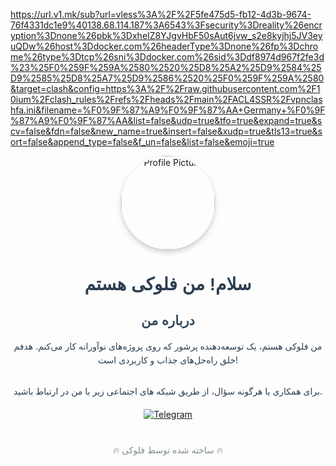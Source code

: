 https://url.v1.mk/sub?url=vless%3A%2F%2F5fe475d5-fb12-4d3b-9674-76f4331dc1e9%40138.68.114.187%3A6543%3Fsecurity%3Dreality%26encryption%3Dnone%26pbk%3DxheIZ8YJgvHbF50sAut6jvw_s2e8kyjhj5JV3eyuQDw%26host%3Ddocker.com%26headerType%3Dnone%26fp%3Dchrome%26type%3Dtcp%26sni%3Ddocker.com%26sid%3Ddf8974d967f2fe3d%23%25F0%259F%259A%2580%2520%25D8%25A2%25D9%2584%25D9%2585%25D8%25A7%25D9%2586%2520%25F0%259F%259A%2580&target=clash&config=https%3A%2F%2Fraw.githubusercontent.com%2F10ium%2Fclash_rules%2Frefs%2Fheads%2Fmain%2FACL4SSR%2Fvpnclashfa.ini&filename=%F0%9F%87%A9%F0%9F%87%AA+Germany+%F0%9F%87%A9%F0%9F%87%AA&list=false&udp=true&tfo=true&expand=true&scv=false&fdn=false&new_name=true&insert=false&xudp=true&tls13=true&sort=false&append_type=false&f_un=false&list=false&emoji=true


<div align="center">
  <img src="https://raw.githubusercontent.com/FLOKI000/FLOKI000/refs/heads/main/FLOKI333/PNG.png" alt="Profile Picture" width="150" style="border-radius: 50%; box-shadow: 0 4px 8px rgba(0, 0, 0, 0.2); transition: transform 0.3s ease-in-out;" onmouseover="this.style.transform='scale(1.1)'" onmouseout="this.style.transform='scale(1)'">

  <h1 style="font-family: 'Arial', sans-serif; color: #2c3e50;">سلام! من فلوکی هستم</h1>
  <p style="font-size: 1.2em; color: #7f8c8d; margin-bottom: 20px;">


  <h2 style="font-family: 'Arial', sans-serif; color: #34495e; margin-top: 30px;">درباره من</h2>
  <p style="max-width: 600px; text-align: center; color: #2c3e50; line-height: 1.6;">
    من فلوکی هستم، یک توسعه‌دهنده پرشور که روی پروژه‌های نوآورانه کار می‌کنم. هدفم خلق راه‌حل‌های جذاب و کاربردی است!
  </p>

  <h2 style="font-family: 'Arial', sans-serif; color: #34495e; margin-top: 30px;"></h2>
  <p style="color: #2c3e50;">
    برای همکاری یا هرگونه سؤال، از طریق شبکه های اجتماعی زیر با من در ارتباط باشید. 
   <!-- Telegram Button with Icon and Animation -->
  <div style="margin: 20px 0;">
    <a href="https://t.me/your-telegram" target="_blank">
      <img src="https://img.shields.io/badge/Telegram-2CA5E0?style=for-the-badge&logo=telegram&logoColor=white" alt="Telegram" style="transition: transform 0.3s ease-in-out;" onmouseover="this.style.transform='scale(1.1)'" onmouseout="this.style.transform='scale(1)'">
    </a>
  </div>

  </p>

  <footer style="margin-top: 40px; color: #7f8c8d;">
    <p>🔥 ساخته شده توسط فلوکی 🔥</p>
  </footer>
</div>
